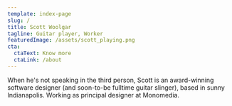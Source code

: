 ```yaml
---
template: index-page
slug: /
title: Scott Woolgar
tagline: Guitar player, Worker
featuredImage: /assets/scott_playing.png
cta:
  ctaText: Know more
  ctaLink: /about
---
```

When he's not speaking in the third person, Scott is an award-winning software designer (and soon-to-be fulltime guitar slinger), based in sunny Indianapolis. Working as principal designer at Monomedia.